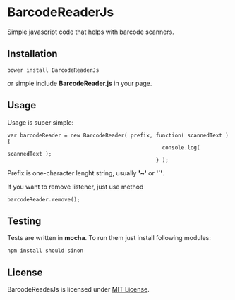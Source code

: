 BarcodeReaderJs
===============

Simple javascript code that helps with barcode scanners.  

## Installation ##

    bower install BarcodeReaderJs

or simple include **BarcodeReader.js** in your page.

## Usage ##

Usage is super simple:

    var barcodeReader = new BarcodeReader( prefix, function( scannedText ) {
	     											 console.log( scannedText );
    											   } );

Prefix is one-character lenght string, usually **'~'** or **'`'**.

If you want to remove listener, just use method  

    barcodeReader.remove();


## Testing ##

Tests are written in **mocha**. To run them just install following modules:  

    npm install should sinon

## License ##

BarcodeReaderJs is licensed under [MIT License](https://github.com/soneta/BarcodeReaderJs/blob/master/LICENSE).  